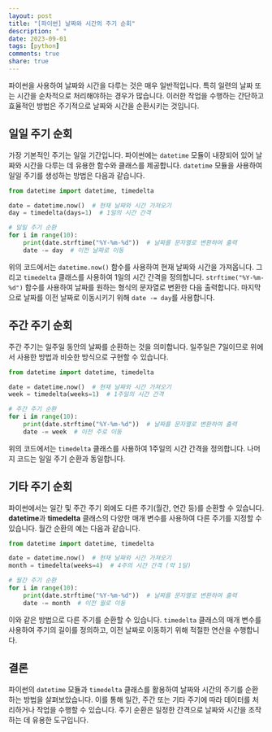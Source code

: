 ```yaml
---
layout: post
title: "[파이썬] 날짜와 시간의 주기 순회"
description: " "
date: 2023-09-01
tags: [python]
comments: true
share: true
---
```


파이썬을 사용하여 날짜와 시간을 다루는 것은 매우 일반적입니다. 특히 일련의 날짜 또는 시간을 순차적으로 처리해야하는 경우가 많습니다. 이러한 작업을 수행하는 간단하고 효율적인 방법은 주기적으로 날짜와 시간을 순환시키는 것입니다.

## **일일 주기 순회**

가장 기본적인 주기는 일일 기간입니다. 파이썬에는 `datetime` 모듈이 내장되어 있어 날짜와 시간을 다루는 데 유용한 함수와 클래스를 제공합니다. `datetime` 모듈을 사용하여 일일 주기를 생성하는 방법은 다음과 같습니다.

```python
from datetime import datetime, timedelta

date = datetime.now()  # 현재 날짜와 시간 가져오기
day = timedelta(days=1)  # 1일의 시간 간격

# 일일 주기 순환
for i in range(10):
    print(date.strftime("%Y-%m-%d"))  # 날짜를 문자열로 변환하여 출력
    date -= day  # 이전 날짜로 이동
```

위의 코드에서는 `datetime.now()` 함수를 사용하여 현재 날짜와 시간을 가져옵니다. 그리고 `timedelta` 클래스를 사용하여 1일의 시간 간격을 정의합니다. `strftime("%Y-%m-%d")` 함수를 사용하여 날짜를 원하는 형식의 문자열로 변환한 다음 출력합니다. 마지막으로 날짜를 이전 날짜로 이동시키기 위해 `date -= day`를 사용합니다.

## **주간 주기 순회**

주간 주기는 일주일 동안의 날짜를 순환하는 것을 의미합니다. 일주일은 7일이므로 위에서 사용한 방법과 비슷한 방식으로 구현할 수 있습니다.

```python
from datetime import datetime, timedelta

date = datetime.now()  # 현재 날짜와 시간 가져오기
week = timedelta(weeks=1)  # 1주일의 시간 간격

# 주간 주기 순환
for i in range(10):
    print(date.strftime("%Y-%m-%d"))  # 날짜를 문자열로 변환하여 출력
    date -= week  # 이전 주로 이동
```

위의 코드에서는 `timedelta` 클래스를 사용하여 1주일의 시간 간격을 정의합니다. 나머지 코드는 일일 주기 순환과 동일합니다.

## **기타 주기 순회**

파이썬에서는 일간 및 주간 주기 외에도 다른 주기(월간, 연간 등)를 순환할 수 있습니다. **datetime**과 **timedelta** 클래스의 다양한 매개 변수를 사용하여 다른 주기를 지정할 수 있습니다. 월간 순환의 예는 다음과 같습니다.

```python
from datetime import datetime, timedelta

date = datetime.now()  # 현재 날짜와 시간 가져오기
month = timedelta(weeks=4)  # 4주의 시간 간격 (약 1달)

# 월간 주기 순환
for i in range(10):
    print(date.strftime("%Y-%m-%d"))  # 날짜를 문자열로 변환하여 출력
    date -= month  # 이전 월로 이동
```

이와 같은 방법으로 다른 주기를 순환할 수 있습니다. `timedelta` 클래스의 매개 변수를 사용하여 주기의 길이를 정의하고, 이전 날짜로 이동하기 위해 적절한 연산을 수행합니다.

## **결론**

파이썬의 `datetime` 모듈과 `timedelta` 클래스를 활용하여 날짜와 시간의 주기를 순환하는 방법을 살펴보았습니다. 이를 통해 일간, 주간 또는 기타 주기에 따라 데이터를 처리하거나 작업을 수행할 수 있습니다. 주기 순환은 일정한 간격으로 날짜와 시간을 조작하는 데 유용한 도구입니다.